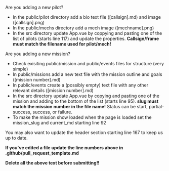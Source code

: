 Are you adding a new pilot?
- In the public/pilot directory add a bio text file ([callsign].md) and image ([callsign].png)
- In the public/mechs directory add a mech image ([mechname].png)
- In the src directory update App.vue by coppying and pasting one of the list of pilots (starts line 117) and update the properties. **Callsign/frame must match the filename used for pilot/mech!**

Are you adding a new mission?
- Check exisiting public/mission and public/events files for structure (very simple)
- In public/missions add a new text file with the mission outline and goals ([mission number].md)
- In public/events create a (possibly empty) text file with any other relevant details ([mission number].md)
- In the src directory update App.vue by copying and pasting one of the mission and adding to the bottom of the list (starts line 95). **slug must match the mission number in the file name!** Status can be start, partial-success, success, or failure.
- To make the mission show loaded when the page is loaded set the mission_slug and current_md starting line 92

You may also want to update the header section starting line 167 to keep us up to date.

**If you've edited a file update the line numbers above in .github/pull_request_template.md**

**Delete all the above text before submitting!!**
